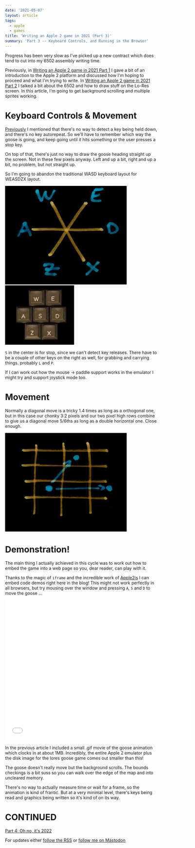 ```yaml
---
date: '2021-05-07'
layout: article
tags:
  - apple
  - games
title: 'Writing an Apple 2 game in 2021 (Part 3)'
summary: 'Part 3 -- Keyboard Controls, and Running in the Browser'
---
```


Progress has been very slow as I've picked up a new contract
which does tend to cut into my 6502 assembly writing time.  

Previously, in [Writing an Apple 2 game in 2021 Part 1](/art/writing-an-apple-2-game-in-2021-1/)
I gave a bit of an introduction to the Apple 2 platform and discussed how I'm hoping
to proceed and what I'm trying to write.
In [Writing an Apple 2 game in 2021 Part 2](/art/writing-an-apple-2-game-in-2021-2/)
I talked a bit about the 6502 and how to draw stuff
on the Lo-Res screen.
In this article, I'm going to get background scrolling and multiple sprites
working.

# Keyboard Controls & Movement

[Previously](/art/writing-an-apple-2-game-in-2021-2/#reading-the-keyboard) I
mentioned that there's no way to detect a key being held down, and there's no 
key autorepeat.  So we'll have to remember which way the goose is going, and
keep going until it hits something or the user presses a stop key.

On top of that, there's just no way to draw the goose heading straight up the 
screen. Not in these few pixels anyway. Left and up a bit, right and up a bit, no
problem, but not straight up.

So I'm going to abandon the traditional WASD keyboard layout for WEASDZX layout.

![WEASDZX Layout](img/weasdzx2.jpg) ![WEASDZX Layout](img/weasdzx3.jpg) 

`S` in the center is for stop, since we can't detect key releases.
There have to be a couple of other keys on the right as well, for grabbing and
carrying things. probably `L` and `P`.

If I can work out how the mouse -> paddle 
support works in the emulator I might try and support joystick mode too.

# Movement

Normally a diagonal move is a tricky 1.4 times as long as a orthogonal one, but
in this case our chonky 3:2 pixels and our two pixel high rows combine to give us a 
diagonal move 5/6ths as long as a double horizontal one. Close enough.

![WEASDZX Semi-Diagonals](img/weasdzx1.jpg) 

# Demonstration!

The main thing I actually achieved in this cycle was to work out how to embed
the game into a web page so you, dear reader, can play with it.

Thanks to the magic of `iframe` and the incredible work of
[Apple2js](https://github.com/ScullinSteel/apple2js)
I can embed code demos right here in the blog!  This might not work perfectly 
in all browsers, but try mousing over the window and pressing `A`, `S` and `D` to
move the goose ...

<iframe src="/apple2js-mini#goose1" width="612px" height="460px" frameborder="0" onmouseover="this.focus()" onmouseout="this.blur()"></iframe>

In the previous article I included a small .gif movie of the goose animation which
clocks in at about 1MB.  Incredibly, the entire Apple 2 emulator plus the disk image
for the lores goose game comes out smaller than this!

The goose doesn't really move but the background scrolls.  The bounds checkings is a bit suss so you can walk over the edge of the map and into uncleared memory.

There's no way to actually measure time or wait for a frame, so the animation
is kind of frantic. But at a very minimal level, there's keys being read and 
graphics being written so it's kind of on its way.
 
# CONTINUED

[Part 4: Oh no, it's 2022](/art/writing-an-apple-2-game-in-2021-4/)

For updates either [follow the RSS](https://nick.zoic.org/feed.rss) or [follow me on Mastodon](https://aus.social/@nickzoic/)

